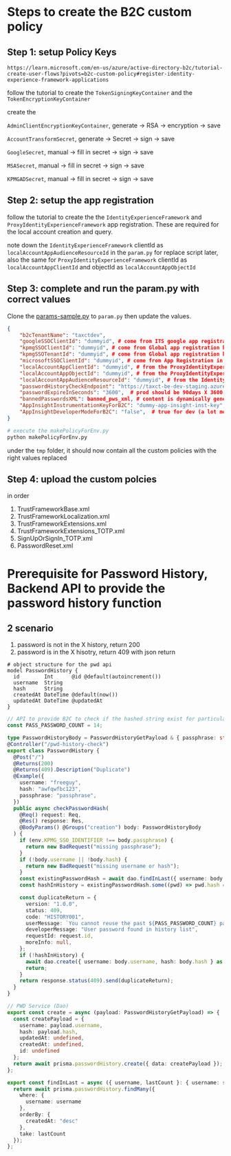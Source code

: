 # Steps to create the B2C custom policy

## Step 1: setup Policy Keys

`https://learn.microsoft.com/en-us/azure/active-directory-b2c/tutorial-create-user-flows?pivots=b2c-custom-policy#register-identity-experience-framework-applications`

follow the tutorial to create the `TokenSigningKeyContainer` and the `TokenEncryptionKeyContainer`

create the

`AdminClientEncryptionKeyContainer`, generate -> RSA -> encryption -> save

`AccountTransformSecret`, generate -> Secret -> sign -> save

`GoogleSecret`, manual -> fill in secret -> sign -> save

`MSASecret`, manual -> fill in secret -> sign -> save

`KPMGADSecret`, manual -> fill in secret -> sign -> save

## Step 2: setup the app registration

follow the tutorial to create the the `IdentityExperienceFramework` and `ProxyIdentityExperienceFramework` app registration. These are required for the local account creation and query.

note down the `IdentityExperienceFramework` clientId as `localAccountAppAudienceResourceId` in the `param.py` for replace script later, also the same for `ProxyIdentityExperienceFramework` clientId as `localAccountAppClientId` and objectId as `localAccountAppObjectId`

## Step 3: complete and run the param.py with correct values
Clone the [params-sample.py](../params-sample.py) to `param.py` then update the values.
```json
{
    "b2cTenantName": "taxctdev",
    "googleSSOClientId": "dummyid", # come from ITS google app registration
    "kpmgSSOClientId": "dummyid", # come from Global app registration kpmg tenant AAD
    "kpmgSSOTenantId": "dummyid", # come from Global app registration kpmg tenant AAD
    "microsoftSSOClientId": "dummyid", # come from App Registration in B2C Tenant
    "localAccountAppClientId": "dummyid", # from the ProxyIdentityExperienceFramework
    "localAccountAppObjectId": "dummyid", # from the ProxyIdentityExperienceFramework
    "localAccountAppAudienceResourceId": "dummyid", # from the IdentityExperienceFramework
    "passwordHistoryCheckEndpoint": "https://taxct-be-dev-staging.azurewebsites.net/api/v1/pwd-history-check", # from the Backend API
    "passwordExpireInSeconds": "3600",  # prod should be 90days X 3600 X 24
    "bannedPasswordsXML": banned_pws_xml, # content is dynamically generated base on the banned_password_list.txt
    "AppInsightInstrumentationKeyForB2C": "dummy-app-insight-inst-key", # App Insight to trace login activity/errors
    "AppInsightDeveloperModeForB2C": "false",  # true for dev (a lot more verbose log)
}
```

```bash
# execute the makePolicyForEnv.py
python makePolicyForEnv.py
```

under the `tmp` folder, it should now contain all the custom policies with the right values replaced

## Step 4: upload the custom polcies

in order

1. TrustFrameworkBase.xml
2. TrustFrameworkLocalization.xml
3. TrustFrameworkExtensions.xml
4. TrustFrameworkExtensions_TOTP.xml
5. SignUpOrSignIn_TOTP.xml
6. PasswordReset.xml

# Prerequisite for Password History, Backend API to provide the password history function

## 2 scenario

1. password is not in the X history, return 200
2. password is in the X hisotry, return 409 with json return


```prisma
# object structure for the pwd api
model PasswordHistory {
  id        Int      @id @default(autoincrement())
  username  String
  hash      String
  createdAt DateTime @default(now())
  updatedAt DateTime @updatedAt
}
```

```typescript
// API to provide B2C to check if the hashed string exist for particular user
const PASS_PASSWORD_COUNT = 14;

type PasswordHistoryBody = PasswordHistoryGetPayload & { passphrase: string };
@Controller("/pwd-history-check")
export class PasswordHistory {
  @Post("/")
  @Returns(200)
  @Returns(409).Description("Duplicate")
  @Example({
    username: "freeguy",
    hash: "awfqwfbc123",
    passphrase: "passphrase",
  })
  public async checkPasswordHash(
    @Req() request: Req,
    @Res() response: Res,
    @BodyParams() @Groups("creation") body: PasswordHistoryBody
  ) {
    if (env.KPMG_SSO_IDENTIFIER !== body.passphrase) {
      return new BadRequest("missing passphrase");
    }
    if (!body.username || !body.hash) {
      return new BadRequest("missing username or hash");
    }
    const existingPasswordHash = await dao.findInLast({ username: body.username, lastCount: PASS_PASSWORD_COUNT });
    const hashInHistory = existingPasswordHash.some((pwd) => pwd.hash === body.hash);

    const duplicateReturn = {
      version: "1.0.0",
      status: 409,
      code: "HISTORY001",
      userMessage: `You cannot reuse the past ${PASS_PASSWORD_COUNT} passwords`,
      developerMessage: "User password found in history list",
      requestId: request.id,
      moreInfo: null,
    };
    if (!hashInHistory) {
      await dao.create({ username: body.username, hash: body.hash } as PasswordHistoryGetPayload);
      return;
    }
    return response.status(409).send(duplicateReturn);
  }
}
```

```typescript
// PWD Service (Dao)
export const create = async (payload: PasswordHistoryGetPayload) => {
  const createPayload = {
    username: payload.username,
    hash: payload.hash,
    updatedAt: undefined,
    createdAt: undefined,
    id: undefined
  };
  return await prisma.passwordHistory.create({ data: createPayload });
};

export const findInLast = async ({ username, lastCount }: { username: string; lastCount: number }) => {
  return await prisma.passwordHistory.findMany({
    where: {
      username: username
    },
    orderBy: {
      createdAt: "desc"
    },
    take: lastCount
  });
};

```
